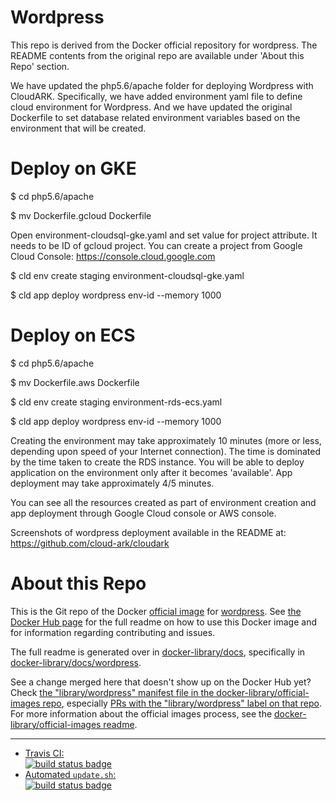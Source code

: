 # Wordpress

This repo is derived from the Docker official repository for wordpress. The README contents from
the original repo are available under 'About this Repo' section.

We have updated the php5.6/apache folder for deploying Wordpress with CloudARK. Specifically,
we have added environment yaml file to define cloud environment for Wordpress. And we have
updated the original Dockerfile to set database related environment variables based on
the environment that will be created.

# Deploy on GKE

$ cd php5.6/apache

$ mv Dockerfile.gcloud Dockerfile

Open environment-cloudsql-gke.yaml and set value for project attribute. It needs to be ID of gcloud project.
You can create a project from Google Cloud Console: https://console.cloud.google.com

$ cld env create staging environment-cloudsql-gke.yaml

$ cld app deploy wordpress env-id --memory 1000


# Deploy on ECS

$ cd php5.6/apache

$ mv Dockerfile.aws Dockerfile

$ cld env create staging environment-rds-ecs.yaml

$ cld app deploy wordpress env-id --memory 1000


Creating the environment may take approximately 10 minutes (more or less, depending upon
speed of your Internet connection). The time is dominated by
the time taken to create the RDS instance. You will be able to deploy application on the environment
only after it becomes 'available'. App deployment may take approximately 4/5 minutes.

You can see all the resources created as part of environment creation and app deployment
through Google Cloud console or AWS console.

Screenshots of wordpress deployment available in the README at: https://github.com/cloud-ark/cloudark



# About this Repo

This is the Git repo of the Docker [official image](https://docs.docker.com/docker-hub/official_repos/) for [wordpress](https://registry.hub.docker.com/_/wordpress/). See [the Docker Hub page](https://registry.hub.docker.com/_/wordpress/) for the full readme on how to use this Docker image and for information regarding contributing and issues.

The full readme is generated over in [docker-library/docs](https://github.com/docker-library/docs), specifically in [docker-library/docs/wordpress](https://github.com/docker-library/docs/tree/master/wordpress).

See a change merged here that doesn't show up on the Docker Hub yet? Check [the "library/wordpress" manifest file in the docker-library/official-images repo](https://github.com/docker-library/official-images/blob/master/library/wordpress), especially [PRs with the "library/wordpress" label on that repo](https://github.com/docker-library/official-images/labels/library%2Fwordpress). For more information about the official images process, see the [docker-library/official-images readme](https://github.com/docker-library/official-images/blob/master/README.md).

---

-	[Travis CI:  
	![build status badge](https://img.shields.io/travis/docker-library/wordpress/master.svg)](https://travis-ci.org/docker-library/wordpress/branches)
-	[Automated `update.sh`:  
	![build status badge](https://doi-janky.infosiftr.net/job/update.sh/job/wordpress/badge/icon)](https://doi-janky.infosiftr.net/job/update.sh/job/wordpress)

<!-- THIS FILE IS GENERATED BY https://github.com/docker-library/docs/blob/master/generate-repo-stub-readme.sh -->

